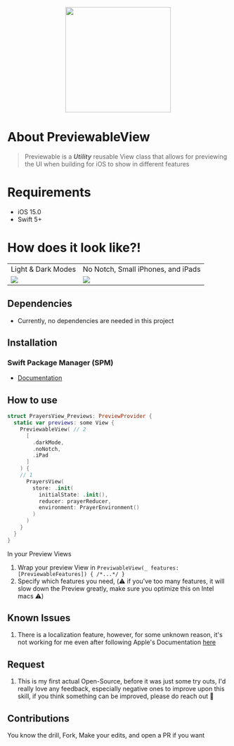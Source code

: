 <p align="center"><img src="https://user-images.githubusercontent.com/31904352/150622087-446b0968-c771-4d71-8756-db252595c8cf.svg" width="240"></a></p>

# About PreviewableView
> Previewable is a **_Utility_** reusable View class that allows for previewing the UI when building for iOS to show in different features

# Requirements
- iOS 15.0
- Swift 5+

# How does it look like?!

<table>
  <tr>
    <td>Light & Dark Modes</td>
     <td>No Notch, Small iPhones, and iPads </td>
  </tr>
  <tr>
    <td><img src="https://user-images.githubusercontent.com/31904352/150619922-dd6eb4df-003e-488b-9f21-40f6370292ee.png"></td>
    <td><img src="https://user-images.githubusercontent.com/31904352/150619930-347ea173-4bfd-472d-a697-288bb4703b18.png"></td>
  </tr>
 </table>


## Dependencies
- Currently, no dependencies are needed in this project

## Installation
### Swift Package Manager (SPM)
- [Documentation](https://developer.apple.com/documentation/swift_packages/adding_package_dependencies_to_your_app)

## How to use
```swift
struct PrayersView_Previews: PreviewProvider {
  static var previews: some View {
    PreviewableView( // 2
      [
        .darkMode,
        .noNotch,
        .iPad
      ]
    ) {
    // 1
      PrayersView(
        store: .init(
          initialState: .init(),
          reducer: prayerReducer,
          environment: PrayerEnvironment()
        )
      )
    }
  }
}
```
In your Preview Views
1. Wrap your preview View in `PreviwableView(_ features: [PreviewableFeatures]) { /*...*/ } `
2. Specify which features you need, (⚠️ if you've too many features, it will slow down the Preview greatly, make sure you optimize this on Intel macs ⚠️)


## Known Issues
1. There is a localization feature, however, for some unknown reason, it's not working for me even after following Apple's Documentation [here](https://developer.apple.com/documentation/xcode/previewing-localizations)

## Request
1. This is my first actual Open-Source, before it was just some try outs, I'd really love any feedback, especially negative ones to improve upon this skill, if you think something can be improved, please do reach out 🙏

## Contributions
You know the drill, Fork, Make your edits, and open a PR if you want
